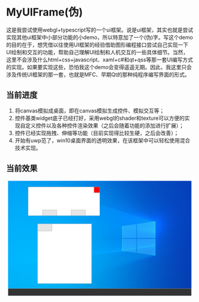# MyUIFrame(伪)
这是我尝试使用webgl+typescript写的一个ui框架。说是ui框架，其实也就是尝试实现其他ui框架中小部分功能的小demo，所以特意加了一个(伪)字。写这个demo的目的在于，想凭借以往使用UI框架的经验借助图形编程接口尝试自己实现一下UI绘制和交互的功能，帮助自己理解UI绘制和人机交互的一些具体细节。当然，这里不会涉及什么html+css+javascript、xaml+c#和qt+qss等那一套UI编写方式的实现。如果要实现这些，恐怕我这个demo会变得遥遥无期。因此，我这里只会涉及传统UI框架的那一套，也就是MFC、早期Qt的那种纯程序编写界面的形式。
## 当前进度
1. 将canvas模拟成桌面，即在canvas模拟生成控件、模拟交互等；
2. 控件基类widget底子已经打好，采用webgl的shader和texture可以方便的实现自定义控件以及各种控件渲染效果（之后会随着功能的添加进行扩展）；
3. 控件已经实现拖拽、伸缩等功能（目前实现得比较生硬，之后会改善）；
4. 开始有uwp范了，win10桌面界面的透明效果，在该框架中可以轻松使用混合技术实现。
## 当前效果
![效果](https://github.com/Zer0n1-coder/MyToys/blob/master/MyUIFrame/rendering.jpg)  
